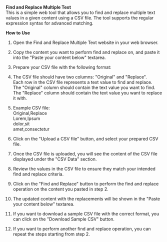 <b>Find and Replace Multiple Text</b><br/>
This is a simple web tool that allows you to find and replace multiple text values in a given content using a CSV file. The tool supports the regular expression syntax for advanced matching.<br/>

<b>How to Use</b><br/>
1. Open the Find and Replace Multiple Text website in your web browser.<br/>

2. Copy the content you want to perform find and replace on, and paste it into the "Paste your content below" textarea.<br/>

3. Prepare your CSV file with the following format:<br/>

4. The CSV file should have two columns: "Original" and "Replace".<br/>
Each row in the CSV file represents a text value to find and replace.<br/>
The "Original" column should contain the text value you want to find.<br/>
The "Replace" column should contain the text value you want to replace it with.<br/>

5. Example CSV file:<br/>
Original,Replace<br/>
Lorem,Ipsum<br/>
dolor,sit<br/>
amet,consectetur<br/>

6. Click on the "Upload a CSV file" button, and select your prepared CSV file.<br/>

7. Once the CSV file is uploaded, you will see the content of the CSV file displayed under the "CSV Data" section.<br/>

8. Review the values in the CSV file to ensure they match your intended find and replace criteria.<br/>

9. Click on the "Find and Replace" button to perform the find and replace operation on the content you pasted in step 2.<br/>

10. The updated content with the replacements will be shown in the "Paste your content below" textarea.<br/>

11. If you want to download a sample CSV file with the correct format, you can click on the "Download Sample CSV" button.<br/>

12. If you want to perform another find and replace operation, you can repeat the steps starting from step 2.<br/>
